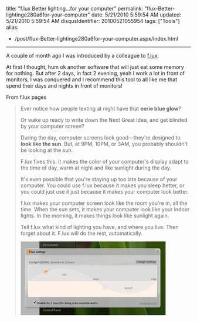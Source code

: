 title: "f.lux Better lighting…for your computer"
permalink: "flux-Better-lightinge280a6for-your-computer"
date: 5/21/2010 5:59:54 AM
updated: 5/21/2010 5:59:54 AM
disqusIdentifier: 20100521055954
tags: ["Tools"]
alias:
 - /post/flux-Better-lightinge280a6for-your-computer.aspx/index.html
---
A couple of month ago I was introduced by a colleague to [f.lux](http://www.stereopsis.com/flux/). 

At first I thought, hum ok another software that will just eat some memory for nothing. But after 2 days, in fact 2 evening, yeah I work a lot in front of monitors, I was conquered and I recommend this tool to all like me that spend their days and nights in front of monitors!
<!-- more -->

From f.lux pages

> Ever notice how people texting at night have that **eerie blue glow**?
> 
> Or wake up ready to write down the Next Great Idea, and get blinded by your computer screen?
> 
> During the day, computer screens look good—they're designed to **look like the sun**. But, at 9PM, 10PM, or 3AM, you probably shouldn't be looking at the sun.
> 
> F.lux fixes this: it makes the color of your computer's display adapt to the time of day, warm at night and like sunlight during the day.
> 
> It's even possible that you're staying up too late because of your computer. You could use f.lux because it makes you sleep better, or you could just use it just because it makes your computer look better.
> 
> f.lux makes your computer screen look like the room you're in, all the time. When the sun sets, it makes your computer look like your indoor lights. In the morning, it makes things look like sunlight again.
> 
> Tell f.lux what kind of lighting you have, and where you live. Then forget about it. F.lux will do the rest, automatically.
> 
> ![flux-shot[1]](/images/flux-shot%5B1%5D.png "flux-shot[1]")
